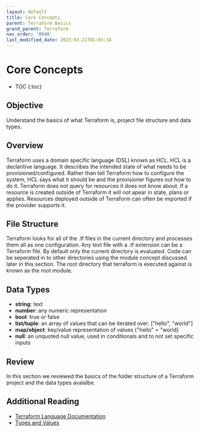 ```yaml
---
layout: default
title: Core Concepts
parent: Terraform Basics
grand_parent: Terraform
nav_order: '0040'
last_modified_date: 2023-03-21T01:03:34
---
```


# Core Concepts

* TOC
{:toc}

## Objective

Understand the basics of what Terraform is, project file structure and data types.

## Overview

Terraform uses a domain specific language (DSL) known as HCL. HCL is a
declaritive language. It describes the intended state of what needs to be
provisioned/configured. Rather than tell Terraform how to configure the system,
HCL says what it should be and the provisioner figures out how to do it.
Terraform does not query for resources it does not know about. If a resource is
created outside of Terraform it will not apear in state, plans or applies.
Resources deployed outside of Terraform can often be imported if the provider
supports it.

## File Structure

Terraform looks for all of the .tf files in the current directory and processes
them all as one configuration. Any text file with a .tf extension can be a
Terraform file. By default only the current directory is evaluated. Code can be
seperated in to other directories using the module concept discussed later in
this section. The root directory that terraform is executed against is known as
the root module.

## Data Types

* **string**: text
* **number**: any numeric representation
* **bool**: true or false
* **list/tuple**: an array of values that can be iterated over. ["hello",
"world"]
* **map/object**: key/value representation of values {"hello" = "world}
* **null**: an unquoted null value, used in conditionals and to not set specific
inputs

## Review

In this section we reviewed the basics of the folder structure of a Terraform
project and the data types avaialbe.

## Additional Reading

* [Terraform Language Documentation](https://developer.hashicorp.com/terraform/language)
* [Types and Values](https://developer.hashicorp.com/terraform/language/expressions/types)

